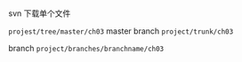 ##

svn 下载单个文件

`projest/tree/master/ch03`
master branch `project/trunk/ch03`

branch `project/branches/branchname/ch03`